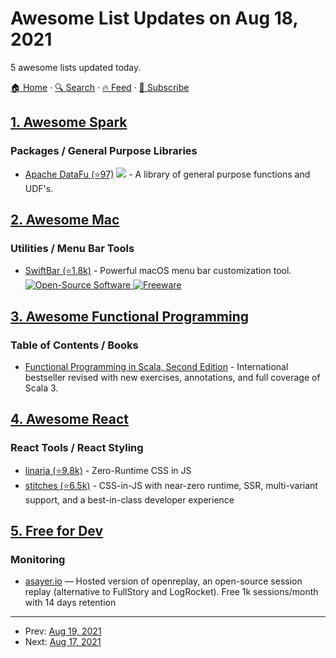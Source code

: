 # Awesome List Updates on Aug 18, 2021

5 awesome lists updated today.

[🏠 Home](/README.md) · [🔍 Search](https://test.trackawesomelist.com/search/) · [🔥 Feed](https://test.trackawesomelist.com/rss.xml) · [📮 Subscribe](https://trackawesomelist.us17.list-manage.com/subscribe?u=d2f0117aa829c83a63ec63c2f&id=36a103854c)



## [1. Awesome Spark](/content/awesome-spark/awesome-spark/README.md)

### Packages / General Purpose Libraries

*   [Apache DataFu (⭐97)](https://github.com/apache/datafu/tree/master/datafu-spark) <img src="https://img.shields.io/github/last-commit/apache/datafu.svg"> - A library of general purpose functions and UDF's.

## [2. Awesome Mac](/content/jaywcjlove/awesome-mac/README.md)

### Utilities / Menu Bar Tools

*   [SwiftBar (⭐1.8k)](https://github.com/swiftbar/SwiftBar/) - Powerful macOS menu bar customization tool. [![Open-Source Software](https://jaywcjlove.github.io/sb/ico/min-oss.svg "Open Source Software") ![Freeware](https://jaywcjlove.github.io/sb/ico/min-free.svg "Freeware")](https://github.com/swiftbar/SwiftBar/)

## [3. Awesome Functional Programming](/content/lucasviola/awesome-functional-programming/README.md)

### Table of Contents / Books

*   [Functional Programming in Scala, Second Edition](https://www.manning.com/books/functional-programming-in-scala-second-edition) - International bestseller revised with new exercises, annotations, and full coverage of Scala 3.

## [4. Awesome React](/content/enaqx/awesome-react/README.md)

### React Tools / React Styling

*   [linaria (⭐9.8k)](https://github.com/callstack/linaria) - Zero-Runtime CSS in JS
*   [stitches (⭐6.5k)](https://github.com/modulz/stitches) - CSS-in-JS with near-zero runtime, SSR, multi-variant support, and a best-in-class developer experience

## [5. Free for Dev](/content/ripienaar/free-for-dev/README.md)

### Monitoring

*   [asayer.io](https://asayer.io/pricing.html) — Hosted version of openreplay, an open-source session replay (alternative to FullStory and LogRocket). Free 1k sessions/month with 14 days retention

---

- Prev: [Aug 19, 2021](/content/2021/08/19/README.md)
- Next: [Aug 17, 2021](/content/2021/08/17/README.md)